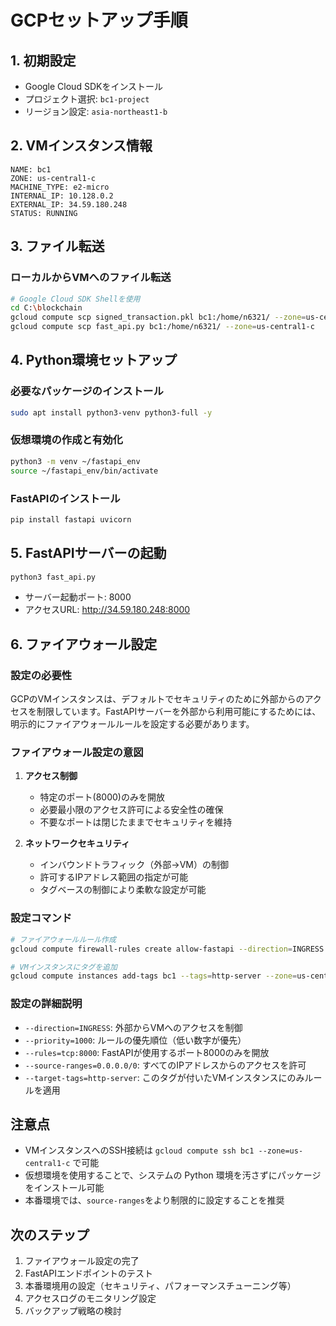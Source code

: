 # GCPセットアップ手順

## 1. 初期設定
- Google Cloud SDKをインストール
- プロジェクト選択: `bc1-project`
- リージョン設定: `asia-northeast1-b`

## 2. VMインスタンス情報
```
NAME: bc1
ZONE: us-central1-c
MACHINE_TYPE: e2-micro
INTERNAL_IP: 10.128.0.2
EXTERNAL_IP: 34.59.180.248
STATUS: RUNNING
```

## 3. ファイル転送
### ローカルからVMへのファイル転送
```bash
# Google Cloud SDK Shellを使用
cd C:\blockchain
gcloud compute scp signed_transaction.pkl bc1:/home/n6321/ --zone=us-central1-c
gcloud compute scp fast_api.py bc1:/home/n6321/ --zone=us-central1-c
```

## 4. Python環境セットアップ
### 必要なパッケージのインストール
```bash
sudo apt install python3-venv python3-full -y
```

### 仮想環境の作成と有効化
```bash
python3 -m venv ~/fastapi_env
source ~/fastapi_env/bin/activate
```

### FastAPIのインストール
```bash
pip install fastapi uvicorn
```

## 5. FastAPIサーバーの起動
```bash
python3 fast_api.py
```
- サーバー起動ポート: 8000
- アクセスURL: http://34.59.180.248:8000

## 6. ファイアウォール設定
### 設定の必要性
GCPのVMインスタンスは、デフォルトでセキュリティのために外部からのアクセスを制限しています。FastAPIサーバーを外部から利用可能にするためには、明示的にファイアウォールルールを設定する必要があります。

### ファイアウォール設定の意図
1. **アクセス制御**
   - 特定のポート(8000)のみを開放
   - 必要最小限のアクセス許可による安全性の確保
   - 不要なポートは閉じたままでセキュリティを維持

2. **ネットワークセキュリティ**
   - インバウンドトラフィック（外部→VM）の制御
   - 許可するIPアドレス範囲の指定が可能
   - タグベースの制御により柔軟な設定が可能

### 設定コマンド
```bash
# ファイアウォールルール作成
gcloud compute firewall-rules create allow-fastapi --direction=INGRESS --priority=1000 --network=default --action=ALLOW --rules=tcp:8000 --source-ranges=0.0.0.0/0 --target-tags=http-server

# VMインスタンスにタグを追加
gcloud compute instances add-tags bc1 --tags=http-server --zone=us-central1-c
```

### 設定の詳細説明
- `--direction=INGRESS`: 外部からVMへのアクセスを制御
- `--priority=1000`: ルールの優先順位（低い数字が優先）
- `--rules=tcp:8000`: FastAPIが使用するポート8000のみを開放
- `--source-ranges=0.0.0.0/0`: すべてのIPアドレスからのアクセスを許可
- `--target-tags=http-server`: このタグが付いたVMインスタンスにのみルールを適用

## 注意点
- VMインスタンスへのSSH接続は `gcloud compute ssh bc1 --zone=us-central1-c` で可能
- 仮想環境を使用することで、システムの Python 環境を汚さずにパッケージをインストール可能
- 本番環境では、`source-ranges`をより制限的に設定することを推奨

## 次のステップ
1. ファイアウォール設定の完了
2. FastAPIエンドポイントのテスト
3. 本番環境用の設定（セキュリティ、パフォーマンスチューニング等）
4. アクセスログのモニタリング設定
5. バックアップ戦略の検討 
